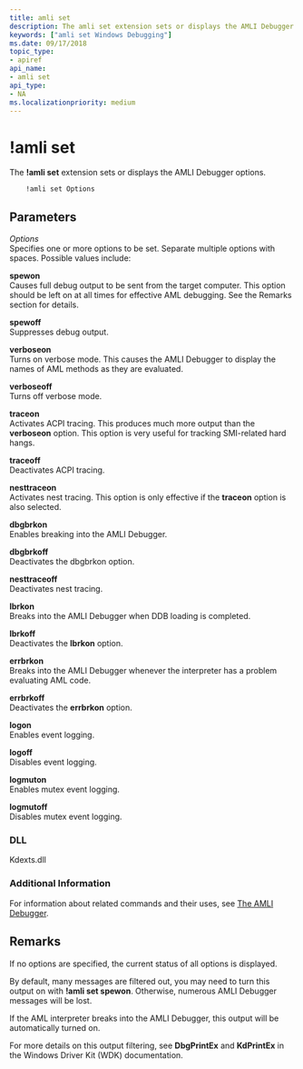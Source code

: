 ```yaml
---
title: amli set
description: The amli set extension sets or displays the AMLI Debugger options.
keywords: ["amli set Windows Debugging"]
ms.date: 09/17/2018
topic_type:
- apiref
api_name:
- amli set
api_type:
- NA
ms.localizationpriority: medium
---
```


# !amli set


The **!amli set** extension sets or displays the AMLI Debugger options.

```dbgcmd
    !amli set Options
```

## <span id="ddk__amli_set_dbg"></span><span id="DDK__AMLI_SET_DBG"></span>Parameters


<span id="_______Options______"></span><span id="_______options______"></span><span id="_______OPTIONS______"></span> *Options*   
Specifies one or more options to be set. Separate multiple options with spaces. Possible values include:

<span id="spewon"></span><span id="SPEWON"></span>**spewon**  
Causes full debug output to be sent from the target computer. This option should be left on at all times for effective AML debugging. See the Remarks section for details.

<span id="spewoff"></span><span id="SPEWOFF"></span>**spewoff**  
Suppresses debug output.

<span id="verboseon"></span><span id="VERBOSEON"></span>**verboseon**  
Turns on verbose mode. This causes the AMLI Debugger to display the names of AML methods as they are evaluated.

<span id="verboseoff"></span><span id="VERBOSEOFF"></span>**verboseoff**  
Turns off verbose mode.

<span id="traceon"></span><span id="TRACEON"></span>**traceon**  
Activates ACPI tracing. This produces much more output than the **verboseon** option. This option is very useful for tracking SMI-related hard hangs.

<span id="traceoff"></span><span id="TRACEOFF"></span>**traceoff**  
Deactivates ACPI tracing.

<span id="nesttraceon"></span><span id="NESTTRACEON"></span>**nesttraceon**  
Activates nest tracing. This option is only effective if the **traceon** option is also selected.

<span id="dbgbrkon"></span><span id="DBGBRKON"></span>**dbgbrkon**  
Enables breaking into the AMLI Debugger.

<span id="dbgbrkoff"></span><span id="DBGBRKOFF"></span>**dbgbrkoff**  
Deactivates the dbgbrkon option.

<span id="nesttraceoff"></span><span id="NESTTRACEOFF"></span>**nesttraceoff**  
Deactivates nest tracing.

<span id="lbrkon"></span><span id="LBRKON"></span>**lbrkon**  
Breaks into the AMLI Debugger when DDB loading is completed.

<span id="lbrkoff"></span><span id="LBRKOFF"></span>**lbrkoff**  
Deactivates the **lbrkon** option.

<span id="errbrkon"></span><span id="ERRBRKON"></span>**errbrkon**  
Breaks into the AMLI Debugger whenever the interpreter has a problem evaluating AML code.

<span id="errbrkoff"></span><span id="ERRBRKOFF"></span>**errbrkoff**  
Deactivates the **errbrkon** option.

<span id="logon"></span><span id="LOGON"></span>**logon**  
Enables event logging.

<span id="logoff"></span><span id="LOGOFF"></span>**logoff**  
Disables event logging.

<span id="logmuton"></span><span id="LOGMUTON"></span>**logmuton**  
Enables mutex event logging.

<span id="logmutoff"></span><span id="LOGMUTOFF"></span>**logmutoff**  
Disables mutex event logging.

### <span id="DLL"></span><span id="dll"></span>DLL

Kdexts.dll

### <span id="Additional_Information"></span><span id="additional_information"></span><span id="ADDITIONAL_INFORMATION"></span>Additional Information

For information about related commands and their uses, see [The AMLI Debugger](the-amli-debugger.md).

Remarks
-------

If no options are specified, the current status of all options is displayed.

By default, many messages are filtered out, you may need to turn this output on with **!amli set spewon**. Otherwise, numerous AMLI Debugger messages will be lost.

If the AML interpreter breaks into the AMLI Debugger, this output will be automatically turned on.

For more details on this output filtering, see **DbgPrintEx** and **KdPrintEx** in the Windows Driver Kit (WDK) documentation.

 

 





